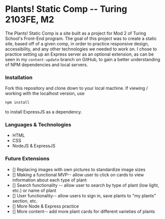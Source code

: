 # Plants! Static Comp -- Turing 2103FE, M2

The Plants! Static Comp is a site built as a project for Mod 2 of Turing School's Front-End program. The goal of
this project was to create a static site, based off of a given comp, in order to practice responsive design, accessibility,
and any other technologies we needed to work on. I chose to practice setting up an Express server as an optional
extension, as can be seen in my `content-update` branch on GitHub, to gain a better understanding of NPM dependencies
and local servers.

### Installation

Fork this repository and clone down to your local machine. If viewing / working with the localhost version, use
```bash
npm install
```
to install ExpressJS as a dependency.

### Languages & Technologies

- HTML
- CSS
- NodeJS & ExpressJS

### Future Extensions

- [] Replacing images with own pictures to standardize image sizes
- [] Making a functional MVP-- allow user to click on cards to view information about each type of plant
- [] Search functionality -- allow user to search by type of plant (low light, etc.) or name of plant
- [] User functionality-- allow users to sign in, save plants to "my plants" section, etc.
- [] More Node & Express practice
- [] More content-- add more plant cards for different varieties of plants
